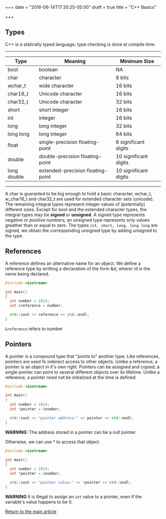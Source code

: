 +++
date = "2016-06-14T17:35:25-05:00"
draft = true
title = "C++ Basics"

+++

## Types

C++ is a statically typed language; type checking is done at compile time.

---
| Type           | Meaning                            | Minimum Size          |
|------          |-----------                         |--------------         |
| bool           | boolean                            | NA                    |
| char           | character                          | 8 bits                |
| wchar_t        | wide character                     | 16 bits               |
| char16_t       | Unicode character                  | 16 bits               |
| char32_t       | Unicode character                  | 32 bits               |
| short          | short integer                      | 16 bits               |
| int            | integer                            | 16 bits               |
| long           | long integer                       | 32 bits               |
| long long      | long integer                       | 64 bits               |
| float          | single-precision floating-point    | 6 significant digits  |
| double         | double-precision floating-point    | 10 significant digits |
| long double    | extended-precision floating-point | 10 significant digits |
---

A char is guaranted to be big enough to hold a basic character, wchar_t, w_char16_t and char32_t are used for extended character sets (unicode). The remaining integral types represent integer values of (potentially) different sizes. Except for bool and the extended character types, the integral types may be **signed** or **unsigned**. A signed type represents negative or positive numbers; an unsigned type represents only values greather than or equal to zero. The types `int, short, long, long long` are signed, we obtain the corresponding unsigned type by adding unsigned to the type.

## References

A reference defines an alternative name for an object. We define a reference type by writting a declaration of the form &d, wherer id is the name being declared.

```c++
#include <iostream>

int main()
{
  int number = 1024;
  int &reference = number;

  std::cout << reference << std::endl;
}
```

`&reference` refers to number

## Pointers

A pointer is a compound type that "points to" another type. Like references, pointers are used fo inderect access to other objects. Unlike a reference, a pointer is an object in it's own right. Pointers can be assigned and copied; a single pointer can point to several different objects over its lifetime. Unlike a reference, a pointer need not be initialized at the time is defined.

```c++
#include <iostream>

int main()
{
  int number = 1024;
  int *pointer = &number;

  std::cout << "pointer address:" << pointer << std::endl;
}
```

**WARNING:** The address stored in a pointer can be a null pointer.

Otherwise, we can use * to access that object.

```c++
#include <iostream>

int main()
{
  int number = 1024;
  int *pointer = &number;

  std::cout << "pointer value:" << *pointer << std::endl;
}
```

**WARNING** It is illegal to assign an `int` value to a pointer, even if the variable's value happens to be 0.

[Return to the main article](/techtalk/c++)
